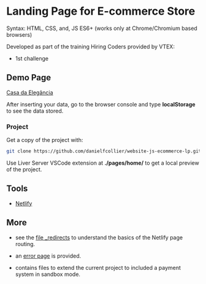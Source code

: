 # Landing Page for E-commerce Store

Syntax: HTML, CSS, and, JS ES6+
(works only at Chrome/Chromium based browsers)

Developed as part of the training Hiring Coders provided by VTEX:
- 1st challenge

## Demo Page

[Casa da Elegância](https://casadaelegancia.netlify.app/)

After inserting your data, go to the browser console and type **localStorage** to see the data stored.

### Project 

Get a copy of the project with:

```sh
git clone https://github.com/danielfcollier/website-js-ecommerce-lp.git
```

Use Liver Server VSCode extension at **./pages/home/**  to get a local preview of the project.

## Tools

- [Netlify](https://www.netlify.com/)

## More

- see the [file _redirects](./_redirects) to understand the basics of the Netlify page routing.

- an [error page](/pages/error) is provided.

- contains files to extend the current project to included a payment system in sandbox mode.
